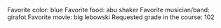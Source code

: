 Favorite color: blue
Favorite food: abu shaker
Favorite musician/band: girafot
Favorite movie: big lebowski
Requested grade in the course: 102
